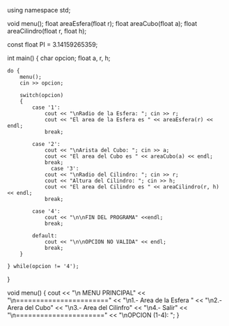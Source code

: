 
using namespace std;
 
void menu();
float areaEsfera(float r);
float areaCubo(float a);
float areaCilindro(float r, float h);
 
const float PI = 3.14159265359;
 
int main()
{
    char opcion;
    float a, r, h;
 
    do {
        menu();
        cin >> opcion;
 
        switch(opcion)
        {
            case '1':
                cout << "\nRadio de la Esfera: "; cin >> r;
                cout << "El area de la Esfera es " << areaEsfera(r) << endl;
                break;
 
            case '2':
                cout << "\nArista del Cubo: "; cin >> a;
                cout << "El area del Cubo es " << areaCubo(a) << endl;
                break;
                  case '3':
                cout << "\nRadio del Cilindro: "; cin >> r;
                cout << "Altura del Cilindro: "; cin >> h;
                cout << "El area del Cilindro es " << areaCilindro(r, h) << endl;
                break;
 
            case '4':
                cout << "\n\nFIN DEL PROGRAMA" <<endl;
                break;
 
            default:
                cout << "\n\nOPCION NO VALIDA" << endl;
                break;
        }
 
    } while(opcion != '4');
}
 
void menu()
{
    cout << "\n   MENU PRINCIPAL"
         << "\n======================="
         << "\n1.- Area de la Esfera "
         << "\n2.- Arera del Cubo"
         << "\n3.- Area del Cilinfro"
         << "\n4.- Salir"
         << "\n======================"
         << "\nOPCION (1-4): ";
}

